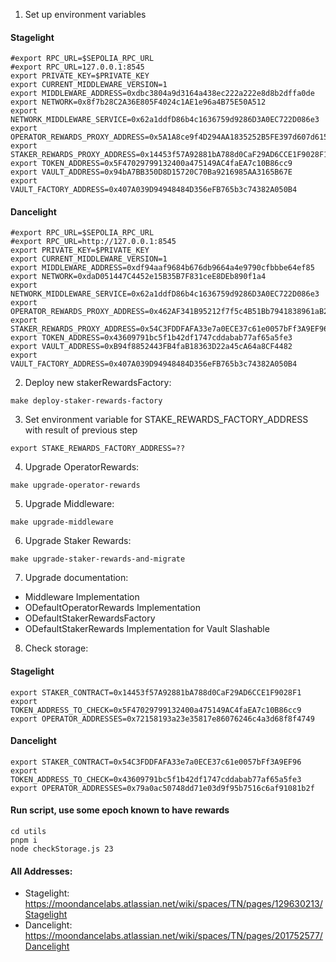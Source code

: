 1. Set up environment variables

#### Stagelight

```
#export RPC_URL=$SEPOLIA_RPC_URL
#export RPC_URL=127.0.0.1:8545
export PRIVATE_KEY=$PRIVATE_KEY
export CURRENT_MIDDLEWARE_VERSION=1
export MIDDLEWARE_ADDRESS=0xdbc3804a9d3164a438ec222a222e8d8b2dffa0de
export NETWORK=0x8f7b28C2A36E805F4024c1AE1e96a4B75E50A512
export NETWORK_MIDDLEWARE_SERVICE=0x62a1ddfD86b4c1636759d9286D3A0EC722D086e3
export OPERATOR_REWARDS_PROXY_ADDRESS=0x5A1A8ce9f4D294AA1835252B5FE397d607d615C8
export STAKER_REWARDS_PROXY_ADDRESS=0x14453f57A92881bA788d0CaF29AD6CCE1F9028F1
export TOKEN_ADDRESS=0x5F47029799132400a475149AC4faEA7c10B86cc9
export VAULT_ADDRESS=0x94bA7BB350D8D15720C70Ba9216985AA3165B67E
export VAULT_FACTORY_ADDRESS=0x407A039D94948484D356eFB765b3c74382A050B4
```

#### Dancelight

```
#export RPC_URL=$SEPOLIA_RPC_URL
#export RPC_URL=http://127.0.0.1:8545
export PRIVATE_KEY=$PRIVATE_KEY
export CURRENT_MIDDLEWARE_VERSION=1
export MIDDLEWARE_ADDRESS=0xdf94aaf9684b676db9664a4e9790cfbbbe64ef85
export NETWORK=0xdaD051447C4452e15B35B7F831ceE8DEb890f1a4
export NETWORK_MIDDLEWARE_SERVICE=0x62a1ddfD86b4c1636759d9286D3A0EC722D086e3
export OPERATOR_REWARDS_PROXY_ADDRESS=0x462AF341B95212f7f5c4B51Bb7941838961aB2B4
export STAKER_REWARDS_PROXY_ADDRESS=0x54C3FDDFAFA33e7a0ECE37c61e0057bFf3A9EF96
export TOKEN_ADDRESS=0x43609791bc5f1b42df1747cddabab77af65a5fe3
export VAULT_ADDRESS=0xB94f8852443FB4faB18363D22a45cA64a8CF4482
export VAULT_FACTORY_ADDRESS=0x407A039D94948484D356eFB765b3c74382A050B4
```

2. Deploy new stakerRewardsFactory:

```
make deploy-staker-rewards-factory
```

3. Set environment variable for STAKE_REWARDS_FACTORY_ADDRESS with result of previous step

```
export STAKE_REWARDS_FACTORY_ADDRESS=??
```

4. Upgrade OperatorRewards:

```
make upgrade-operator-rewards
```

5. Upgrade Middleware:

```
make upgrade-middleware
```

6. Upgrade Staker Rewards:

```
make upgrade-staker-rewards-and-migrate
```

7. Upgrade documentation:

- Middleware Implementation
- ODefaultOperatorRewards Implementation
- ODefaultStakerRewardsFactory
- ODefaultStakerRewards Implementation for Vault Slashable

8. Check storage:

#### Stagelight

```
export STAKER_CONTRACT=0x14453f57A92881bA788d0CaF29AD6CCE1F9028F1
export TOKEN_ADDRESS_TO_CHECK=0x5F47029799132400a475149AC4faEA7c10B86cc9
export OPERATOR_ADDRESSES=0x72158193a23e35817e86076246c4a3d68f8f4749
```

#### Dancelight

```
export STAKER_CONTRACT=0x54C3FDDFAFA33e7a0ECE37c61e0057bFf3A9EF96
export TOKEN_ADDRESS_TO_CHECK=0x43609791bc5f1b42df1747cddabab77af65a5fe3
export OPERATOR_ADDRESSES=0x79a0ac50748dd71e03d9f95b7516c6af91081b2f
```

#### Run script, use some epoch known to have rewards

```
cd utils
pnpm i
node checkStorage.js 23
```

#### All Addresses:

- Stagelight: https://moondancelabs.atlassian.net/wiki/spaces/TN/pages/129630213/Stagelight
- Dancelight: https://moondancelabs.atlassian.net/wiki/spaces/TN/pages/201752577/Dancelight
